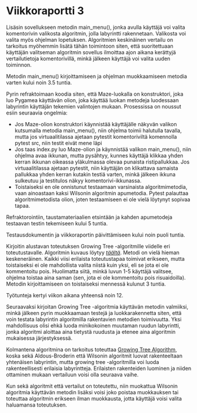 # Viikkoraportti 3
Lisäsin sovellukseen metodin main_menu(), jonka avulla käyttäjä voi valita komentorivin valikosta algoritmin, jolla labyrintti rakennetaan. Valikosta voi valita myös ohjelman lopetuksen. Algoritmien keskinäinen vertailu on tarkoitus myöhemmin lisätä tähän toimintoon siten, että suoritettuaan käyttäjän valitseman algoritmin sovellus ilmoittaa ajon aikana kerättyjä vertailutietoja komentorivillä, minkä jälkeen käyttäjä voi valita uuden toiminnon.

Metodin main_menu() kirjoittamiseen ja ohjelman muokkaamiseen metodia varten kului noin 3.5 tuntia.

Pyrin refraktoimaan koodia siten, että Maze-luokalla on konstruktori, joka luo Pygamea käyttävän olion, joka käyttää luokan metodeja luodessaan labyrintin käyttäjän tekemien valintojen mukaan. Prosessissa on noussut esiin seuraavia ongelmia:
- Jos Maze-olion konstruktori käynnistää käyttäjälle näkyvän valikon kutsumalla metodia main_menu(), niin ohjelma toimii halutulla tavalla, mutta jos virtuaalitilassa ajetaan pytestit komentoriviltä komennolla pytest src, niin testit eivät mene läpi
- Jos taas index.py luo Maze-olion ja käynnistää valikon main_menu(), niin ohjelma avaa ikkunan, mutta pysähtyy, kunnes käyttäjä klikkaa yhden kerran ikkunan oikeassa yläkulmassa olevaa punaista ristipallukkaa. Jos virtuaalitilassa ajetaan pytestit, niin käyttäjän on klikattava samaista pallukkaa yhden kerran kutakin testiä varten, minkä jälkeen ikkuna sulkeutuu ja testitulos näkyy komentorivi-ikkunassa.
- Toistaiseksi en ole onnistunut testaamaan varsinaista algoritmimetodia, vaan ainoastaan kaksi Wilsonin algoritmin apumetodia. Pytest palauttaa algoritmimetodista olion, joten testaamiseen ei ole vielä löytynyt sopivaa tapaa.

Refraktorointiin, taustamateriaalien etsintään ja kahden apumetodeja testaavan testin tekemiseen kului 5 tuntia.

Testausdokumentin ja viikkoraportin päivittämiseen kului noin puoli tuntia. 

Kirjoitin alustavan toteutuksen Growing Tree -algoritmille viidelle eri toteutustavalle. Algoritmin kuvaus löytyy [_täältä_]((http://www.astrolog.org/labyrnth/algrithm.htm)). Metodi on vielä hieman keskeneräinen. Kaikki viisi erilaista toteutustapaa toimivat erikseen, mutta toistaiseksi ei ole mahdollista valita niistä kuin yksi, eli se jota ei ole kommentoitu pois. Huolimatta siitä, minkä luvun 1-5 käyttäjä valitsee, ohjelma toistaa aina saman (sen, jota ei ole kommentoitu pois risuaidoilla). Metodin kirjoittamiseen on toistaiseksi mennessä kulunut 3 tuntia.

Työtunteja kertyi viikon aikana yhteensä noin 12.

Seuraavaksi kirjoitan Growing Tree -algoritmia käyttävän metodin valmiiksi, minkä jälkeen pyrin muokkaamaan testejä ja luokkarakennetta siten, että voin testata labyrintin algoritmilla rakentavien metodien toimivuutta. Yksi mahdollisuus olisi ehkä luoda minikokoinen muutaman ruudun labyrintti, jonka algoritmi aloittaa aina tietystä ruudusta ja etenee aina algoritmin mukaisessa järjestyksessä.

Kolmantena algoritmina on tarkoitus toteuttaa [Growing Tree Algorithm](http://www.astrolog.org/labyrnth/algrithm.htm), koska sekä Aldous-Broderin että Wilsonin algoritmit luovat rakenteeltaan yhtenäisen labyrintin, mutta growing tree -algoritmilla voi luoda rakenteellisesti erilaisia labyrintteja. Erilaisten rakenteiden luominen ja niiden ottaminen mukaan vertailuun voisi olla seuraava vaihe.

Kun sekä algoritmit että vertailut on toteutettu, niin muokattua Wilsonin algoritmia käyttävän metodin lisäksi voisi joko poistaa muokkauksen tai toteuttaa algoritmin erikseen ilman muokkausta, jotta käyttäjä voisi valita haluamansa toteutuksen.   